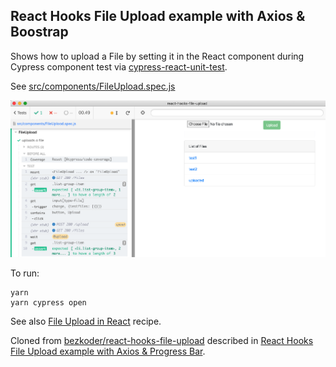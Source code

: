 ## React Hooks File Upload example with Axios & Boostrap

Shows how to upload a File by setting it in the React component during Cypress component test via [cypress-react-unit-test](https://github.com/bahmutov/cypress-react-unit-test).

See [src/components/FileUpload.spec.js](src/components/FileUpload.spec.js)

![Passing file upload test](images/upload.png)

To run:

```
yarn
yarn cypress open
```

See also [File Upload in React](https://github.com/cypress-io/cypress-example-recipes#unit-testing) recipe.

Cloned from [bezkoder/react-hooks-file-upload](https://github.com/bezkoder/react-hooks-file-upload) described in [React Hooks File Upload example with Axios & Progress Bar](https://bezkoder.com/react-hooks-file-upload/).
